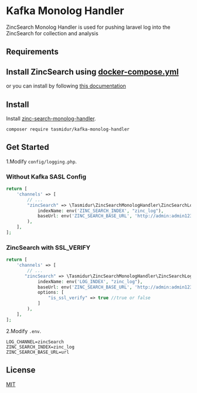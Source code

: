 # Kafka Monolog Handler

ZincSearch  Monolog Handler is used for pushing laravel log into the ZincSearch for collection and analysis

## Requirements

## Install ZincSearch using [docker-compose.yml]()

or you can install by following [this documentation](https://docs.zincsearch.com/installation/)

## Install

Install [zinc-search-monolog-handler](https://packagist.org/packages/tasmidur/zinc-search-monolog-handler).

```shell
composer require tasmidur/kafka-monolog-handler
```

## Get Started

1.Modify `config/logging.php`.
### Without Kafka SASL Config
```php
return [
    'channels' => [
        // ...
        "zincSearch" => \Tasmidur\ZincSearchMonologHandler\ZincSearchLogger::getInstance(
            indexName: env('ZINC_SEARCH_INDEX', "zinc_log"),
            baseUrl: env('ZINC_SEARCH_BASE_URL', 'http://admin:admin123@localhost:4080/api')
        ),
    ],
];
```
### ZincSearch with SSL_VERIFY
```php
return [
    'channels' => [
        // ...
       "zincSearch" => \Tasmidur\ZincSearchMonologHandler\ZincSearchLogger::getInstance(
            indexName: env('LOG_INDEX', "zinc_log"),
            baseUrl: env('ZINC_SEARCH_BASE_URL', 'http://admin:admin123@localhost:4080/api'),
            options: [
                "is_ssl_verify" => true //true or false
            ]
        ),
    ],
];
```
2.Modify `.env`.
```
LOG_CHANNEL=zincSearch
ZINC_SEARCH_INDEX=zinc_log
ZINC_SEARCH_BASE_URL=url

```

## License

[MIT](LICENSE)
